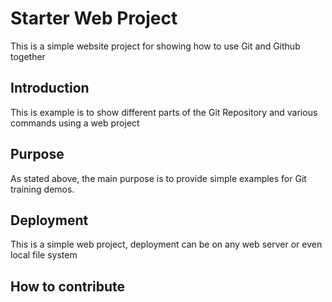 # Starter Web Project

This is a simple website project for showing how to use Git and Github together

## Introduction

This is example is to show different parts of the Git Repository and various 
commands using a web project

## Purpose

As stated above, the main purpose is to provide simple examples for Git
training demos.

## Deployment

This is a simple web project, deployment can be on any web server or even 
local file system

## How to contribute